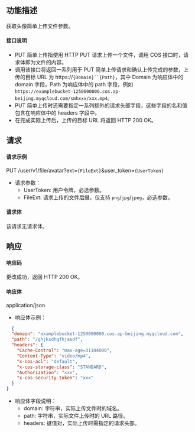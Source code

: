 ## 功能描述

获取头像简单上传文件参数。

#### 接口说明

  - PUT 简单上传指使用 HTTP PUT 请求上传一个文件，调用 COS 接口时，请求体即为文件的内容。
  - 调用该接口将返回一系列用于 PUT 简单上传请求和确认上传完成的参数，上传的目标 URL 为 https://`{Domain}``{Path}`，其中 Domain 为响应体中的 domain 字段，Path 为响应体中的 path 字段，例如 `https://examplebucket-1250000000.cos.ap-beijing.myqcloud.com/smhxxx/xxx.mp4`。
  - PUT 简单上传时还需要指定一系列额外的请求头部字段，这些字段的名和值包含在响应体中的 headers 字段中。
  - 在完成实际上传后，上传的目标 URL 将返回 HTTP 200 OK。

## 请求

#### 请求示例
PUT /user/v1/file/avatar?ext=`{FileExt}`&user_token=`{UserToken}`

- 请求参数：
  - UserToken: 用户令牌，必选参数。
  - FileExt: 请求上传的文件后缀，仅支持 `png`/`jpg`/`jpeg`，必选参数。

#### 请求体

该请求无请求体。

## 响应

#### 响应码

更改成功，返回 HTTP 200 OK。

#### 响应体

application/json

- 响应体示例：

```json
  {
  "domain": "examplebucket-1250000000.cos.ap-beijing.myqcloud.com",
  "path": "/ghjksdhgfhjasdf",
  "headers": {
    "Cache-Control": "max-age=31104000",
    "Content-Type": "video/mp4",
    "x-cos-acl": "default",
    "x-cos-storage-class": "STANDARD",
    "Authorization": "xxx",
    "x-cos-security-token": "xxx"
  }
}
```

- 响应体字段说明：
  - domain: 字符串，实际上传文件时的域名。
  - path: 字符串，实际文件上传时的 URL 路径。
  - headers: 键值对，实际上传时需指定的请求头部。
